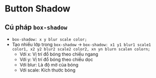 # Button Shadow 
## Cú pháp `box-shadow`
* `box-shadow: x y blur scale color;`
* Tạo nhiều lớp trong `box-shadow` -> `box-shadow: x1 y1 blur1 scale1 color1, x2 y2 blur2 scale2 color2, xn yn blurn scalen colorn;`
    * Với x: Vị trí đổ bóng theo chiều ngang
    * Với y: Vị trí đổ bóng theo chiều dọc
    * Với blur: Là độ mờ của bóng
    * Với scale: Kích thước bóng